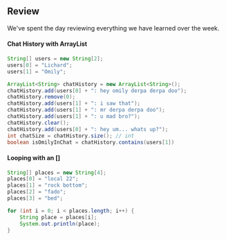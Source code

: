 ## Review

We've spent the day reviewing everything we have learned over the week.

#### Chat History with ArrayList

```java
String[] users = new String[2];
users[0] = "Lichard";
users[1] = "Omily";

ArrayList<String> chatHistory = new ArrayList<String>();
chatHistory.add(users[0] + ": hey omily derpa derpa doo");
chatHistory.remove(0);
chatHistory.add(users[1] + ": i saw that");
chatHistory.add(users[1] + ": mr derpa derpa doo");
chatHistory.add(users[1] + ": u mad bro?");
chatHistory.clear();
chatHistory.add(users[0] + ": hey um... whats up?");
int chatSize = chatHistory.size(); // int
boolean isOmilyInChat = chatHistory.contains(users[1])
```

#### Looping with an []

```java
String[] places = new String[4];
places[0] = "local 22";
places[1] = "rock bottom";
places[2] = "fado";
places[3] = "bed";

for (int i = 0; i < places.length; i++) {
    String place = places[i];
    System.out.println(place);
}
```
